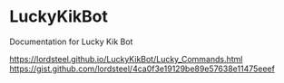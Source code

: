 # LuckyKikBot
Documentation for Lucky Kik Bot

https://lordsteel.github.io/LuckyKikBot/Lucky_Commands.html
https://gist.github.com/lordsteel/4ca0f3e19129be89e57638e11475eeef
